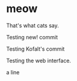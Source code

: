 # meow

That's what cats say.

Testing new! commit

Testing Kofalt's commit

Testing the web interface.

a line
